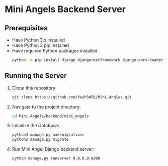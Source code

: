 # Mini Angels Backend Server

## Prerequisites
- Have Python 3.x installed
- Have Python 3 pip installed
- Have required Python packages installed
   ```bash
   python -m pip install django djangorestframework django-cors-headers django-crispy-forms sinch
   ```

## Running the Server
1. Clone this repository:
   ```bash
   git clone https://github.com/Yash3456/Mini-Angles.git
   ```
2. Navigate to the project directory:
   ```bash
   cd Mini-Angels/backend/mini_angels
   ```
3. Initialize the Database:
   ```bash
   python3 manage.py makemigrations
   python3 manage.py migrate
   ```
4. Run Mini Angel Django backend server:
   ```bash
   python manage.py runserver 0.0.0.0:8000
   ```
